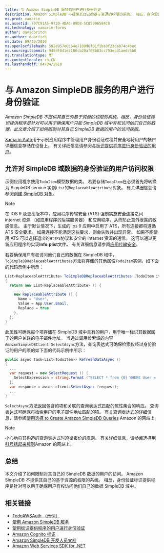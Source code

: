 ```yaml
---
title: 与 Amazon SimpleDB 服务的用户进行身份验证
description: Amazon SimpleDB 不提供其自己的基于资源的权限的系统。 相反，身份验证标识提供程序是针对可以用于确保用户只能 SimpleDB 域中有权访问他们自己的数据。 此文章介绍了如何限制对其自己 SimpleDB 数据的用户的访问权限。
ms.prod: xamarin
ms.assetid: 797C91A5-9720-4DAC-89D8-5C85996584C8
ms.technology: xamarin-forms
author: davidbritch
ms.author: dabritch
ms.date: 09/20/2016
ms.openlocfilehash: 592e957e0c64e7189d6f01f1ba0f23da074c4bec
ms.sourcegitcommit: 945df041e2180cb20af08b83cc703ecd1aedc6b0
ms.translationtype: MT
ms.contentlocale: zh-CN
ms.lasthandoff: 04/04/2018
---
```

# <a name="authenticating-users-with-an-amazon-simpledb-service"></a>与 Amazon SimpleDB 服务的用户进行身份验证

_Amazon SimpleDB 不提供其自己的基于资源的权限的系统。相反，身份验证标识提供程序是针对可以用于确保用户只能 SimpleDB 域中有权访问他们自己的数据。此文章介绍了如何限制对其自己 SimpleDB 数据的用户的访问权限。_

[Xamarin.Auth](https://github.com/xamarin/Xamarin.Auth)用于示例应用程序中管理用户身份验证过程并安全地将用户的帐户详细信息存储在设备上。 有关详细信息请参阅[与标识提供程序进行身份验证的用户](~/xamarin-forms/data-cloud/authentication/oauth.md)。

## <a name="allowing-an-authenticated-user-access-to-simpledb-domain-data"></a>允许对 SimpleDB 域数据的身份验证的用户访问权限

示例应用程序使用`TodoItem`模型数据的类。 若要存储`TodoItem`在必须首先将转换为 SimpleDB service 实例`List`的`ReplaceableAttribute`对象。 有关详细信息请参阅[创建 SimpleDB 对象](~/xamarin-forms/data-cloud/consuming/aws.md)。

> [!NOTE]
> 在 iOS 9 及更高版本中，应用程序传输安全 (ATS) 强制实施安全连接之间 internet 资源 （如应用程序的后端服务器） 和应用程序，从而防止意外泄露的敏感信息。 由于默认情况下，生成的 ios 9 应用中启用了 ATS，所有连接都将遵循 ATS 安全要求。 如果连接不能满足这些要求，则会失败并出现异常。
> 如果不能使用 ATS 可以选择退出的`HTTPS`协议和安全的 internet 资源的通信。 这可以通过更新应用程序的实现**Info.plist**文件。 有关详细信息请参阅[应用传输安全](~/ios/app-fundamentals/ats.md)。

若要确保用户有权访问他们自己的数据在 SimpleDB 域中，`ToSimpleDBReplaceableAttributes`方法将存储的其他属性`TodoItem`实例，如下面的代码示例中所示：

```csharp
List<ReplaceableAttribute> ToSimpleDBReplaceableAttributes (TodoItem item)
{
  return new List<ReplaceableAttribute> () {
    ...
    new ReplaceableAttribute () {
      Name = "User",
      Value = App.User.Email,
      Replace = true
    },
  };
}
```

此属性可确保每个项存储在 SimpleDB 域中具有的用户，用于唯一标识其数据属于的用户关联的电子邮件地址。 当通过调用检索域的内容`AmazonSimpleDBClient.SelectAsync`方法，查询表达式可确保检索仅经过身份验证的用户的项的如下面的代码示例中所示：

```csharp
public async Task<List<TodoItem>> RefreshDataAsync ()
{
  ...
  var request = new SelectRequest () {
    SelectExpression = string.Format ("SELECT * from {0} WHERE User = '{1}'", tableName, App.User.Email)
  };
  var response = await client.SelectAsync (request);
  ...
}
```

`SelectAsync`方法返回包含的项和关联的查询表达式匹配的属性集合的响应。 查询表达式可确保将检索用户的电子邮件地址匹配的项。 有关查询表达式的详细信息，请参阅[使用选择 to Create Amazon SimpleDB Queries](http://docs.aws.amazon.com/AmazonSimpleDB/latest/DeveloperGuide/UsingSelect.html) Amazon 的网站上。

> [!NOTE]
> 小心地将其构造的查询表达式时遵循报价的规则。 有关详细信息，请参阅[选择用引号括起来规则](http://docs.aws.amazon.com/AmazonSimpleDB/latest/DeveloperGuide/QuotingRulesSelect.html)Amazon 的网站上。

## <a name="summary"></a>总结

本文介绍了如何限制对其自己的 SimpleDB 数据的用户的访问。 Amazon SimpleDB 不提供其自己的基于资源的权限的系统。 相反，身份验证标识提供程序是针对可以用于确保用户有权访问他们自己的数据 SimpleDB 域中。


## <a name="related-links"></a>相关链接

- [TodoAWSAuth （示例）](https://developer.xamarin.com/samples/xamarin-forms/WebServices/TodoAWSAuth/)
- [使用 Amazon SimpleDB 服务](~/xamarin-forms/data-cloud/consuming/aws.md)
- [使用标识提供程序的用户进行身份验证](~/xamarin-forms/data-cloud/authentication/oauth.md)
- [Amazon Cognito 标识](http://docs.aws.amazon.com/cognito/devguide/identity/)
- [Amazon SimpleDB 开发人员文档](http://docs.aws.amazon.com/AmazonSimpleDB/latest/DeveloperGuide/Welcome.html)
- [Amazon Web Services SDK for .NET](https://www.nuget.org/packages?q=Tags%3A%22aws-sdk-v3%22)
